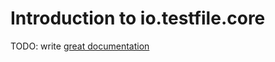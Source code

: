 # Introduction to io.testfile.core

TODO: write [great documentation](http://jacobian.org/writing/what-to-write/)
